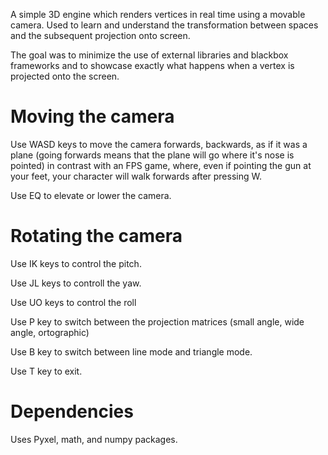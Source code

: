 A simple 3D engine which renders vertices in real time using a movable camera. Used to learn and understand the transformation between spaces and the subsequent projection onto screen. 

The goal was to minimize the use of external libraries and blackbox frameworks and to showcase exactly what happens when a vertex is projected onto the screen. 
# Moving the camera
Use WASD keys to move the camera forwards, backwards, as if it was a plane (going forwards means that the plane will go where it's nose is pointed) in contrast with an FPS game, where, even if pointing the gun at your feet, your character will walk forwards after pressing W.

Use EQ to elevate or lower the camera.
# Rotating the camera
Use IK keys to control the pitch.

Use JL keys to controll the yaw.

Use UO keys to control the roll

Use P key to switch between the projection matrices (small angle, wide angle, ortographic)

Use B key to switch between line mode and triangle mode.

Use T key to exit.
# Dependencies
Uses Pyxel, math, and numpy packages.

